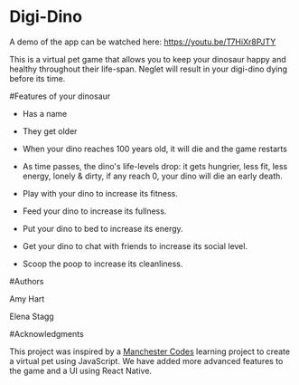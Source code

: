 # Digi-Dino

A demo of the app can be watched here: https://youtu.be/T7HiXr8PJTY 

This is a virtual pet game that allows you to keep your dinosaur happy and healthy throughout their life-span. Neglet will result
in your digi-dino dying before its time.

#Features of your dinosaur

* Has a name
* They get older
* When your dino reaches 100 years old, it will die and the game restarts

* As time passes, the dino's life-levels drop: it gets hungrier, less fit, less energy, lonely & dirty, if any reach 0, your dino will die an early death.

* Play with your dino to increase its fitness.
* Feed your dino to increase its fullness.
* Put your dino to bed to increase its energy.
* Get your dino to chat with friends to increase its social level.
* Scoop the poop to increase its cleanliness.

#Authors

Amy Hart

Elena Stagg

#Acknowledgments

This project was inspired by a [Manchester Codes](https://www.manchestercodes.com/) learning project to create a virtual pet using JavaScript.
We have added more advanced features to the game and a UI using React Native.

